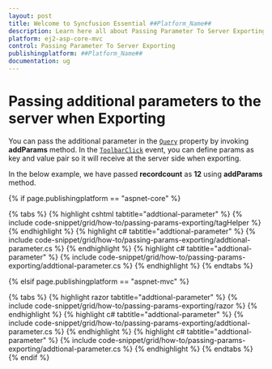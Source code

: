 ```yaml
---
layout: post
title: Welcome to Syncfusion Essential ##Platform_Name##
description: Learn here all about Passing Parameter To Server Exporting of Syncfusion Essential ##Platform_Name## widgets based on HTML5 and jQuery.
platform: ej2-asp-core-mvc
control: Passing Parameter To Server Exporting
publishingplatform: ##Platform_Name##
documentation: ug
---
```



# Passing additional parameters to the server when Exporting

You can pass the additional parameter in the [`Query`](https://help.syncfusion.com/cr/aspnetcore-js2/Syncfusion.EJ2.Grids.Grid.html#Syncfusion_EJ2_Grids_Grid_Query) property by invoking **addParams** method. In the [`ToolbarClick`](https://help.syncfusion.com/cr/aspnetcore-js2/Syncfusion.EJ2.Grids.Grid.html#Syncfusion_EJ2_Grids_Grid_ToolbarClick) event, you can define params as key and value pair so it will receive at the server side when exporting.

In the below example, we have passed **recordcount** as **12** using **addParams** method.

{% if page.publishingplatform == "aspnet-core" %}

{% tabs %}
{% highlight cshtml tabtitle="addtional-parameter" %}
{% include code-snippet/grid/how-to/passing-params-exporting/tagHelper %}
{% endhighlight %}
{% highlight c# tabtitle="addtional-parameter" %}
{% include code-snippet/grid/how-to/passing-params-exporting/addtional-parameter.cs %}
{% endhighlight %}
{% highlight c# tabtitle="addtional-parameter" %}
{% include code-snippet/grid/how-to/passing-params-exporting/addtional-parameter.cs %}
{% endhighlight %}
{% endtabs %}

{% elsif page.publishingplatform == "aspnet-mvc" %}

{% tabs %}
{% highlight razor tabtitle="addtional-parameter" %}
{% include code-snippet/grid/how-to/passing-params-exporting/razor %}
{% endhighlight %}
{% highlight c# tabtitle="addtional-parameter" %}
{% include code-snippet/grid/how-to/passing-params-exporting/addtional-parameter.cs %}
{% endhighlight %}
{% highlight c# tabtitle="addtional-parameter" %}
{% include code-snippet/grid/how-to/passing-params-exporting/addtional-parameter.cs %}
{% endhighlight %}
{% endtabs %}
{% endif %}

